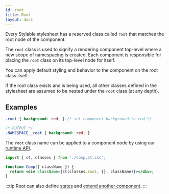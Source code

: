 ```yaml
---
id: root
title: Root
layout: docs
---
```


Every Stylable stylesheet has a reserved class called `root` that matches the root node of the component.

The `root` class is used to signify a rendering component top-level where a new scope of namespacing is created. Each component is responsible for placing the `root` class on its top-level node for itself.

You can apply default styling and behavior to the component on the root class itself.

If the root class exists and is being used, all other classes defined in the stylesheet are assumed to be nested under the `root` class (at any depth).

## Examples

<!-- prettier-ignore-start -->
```css
.root { background: red; } /* set component background to red */

/* OUTPUT */
.NAMESPACE__root { background: red; }
```
<!-- prettier-ignore-end -->

The `root` class name can be applied to a component node by using our [runtime API](./runtime.md).

```jsx title="comp.jsx"
import { st, classes } from './comp.st.css';

function Comp({ className }) {
  return <div className={st(classes.root, {}, className)}></div>;
}
```

:::tip
Root can also define [states](./pseudo-classes) and [extend another component](./extend-stylesheet.md).
:::
